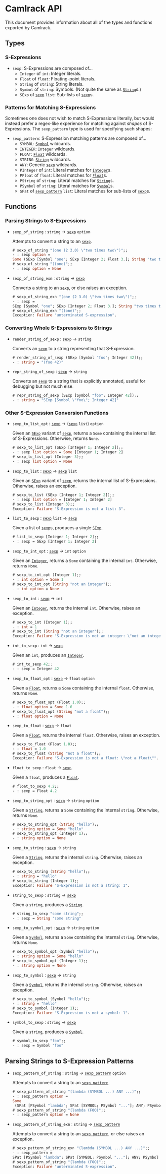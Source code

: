 # Camlrack API

This document provides information about all of the types and functions exported
by Camlrack.


## Types


### S-Expressions

  * <a id="sexp" /> `sexp`:
    S-Expressions are composed of...
      * <a id="Integer" /> `Integer` of `int`:
        Integer literals.
      * <a id="Float" /> `Float` of `float`:
        Floating-point literals.
      * <a id="String" /> `String` of `string`:
        String literals.
      * <a id="Symbol" /> `Symbol` of `string`:
        Symbols. (Not quite the same as [`String`](#String)s.)
      * <a id="sexp-SExp" /> `SExp` of [`sexp`](#sexp) `list`:
        Sub-lists of [`sexp`](#sexp)s.


### Patterns for Matching S-Expressions

Sometimes one does not wish to match S-Expressions literally, but would instead
prefer a regex-like experience for matching against *shapes* of S-Expressions.
The `sexp_pattern` type is used for specifying such shapes:

  * <a id="sexp_pattern" /> `sexp_pattern`:
    S-Expression matching patterns are composed of...
      * <a id="P_SYMBOL" /> `SYMBOL`:
        [`Symbol`](#Symbol) wildcards.
      * <a id="P_INTEGER" /> `INTEGER`:
        [`Integer`](#Integer) wildcards.
      * <a id="P_FLOAT" /> `FLOAT`:
        [`Float`](#Float) wildcards.
      * <a id="P_STRING" /> `STRING`:
        [`String`](#String) wildcards.
      * <a id="P_ANY" /> `ANY`:
        Generic [`sexp`](#sexp) wildcards.
      * <a id="PInteger" /> `PInteger` of `int`:
        Literal matches for [`Integer`](#Integer)s.
      * <a id="PFloat" /> `PFloat` of `float`:
        Literal matches for [`Float`](#Float)s.
      * <a id="PString" /> `PString` of `string`:
        Literal matches for [`String`](#String)s.
      * <a id="PSymbol" /> `PSymbol` of `string`:
        Literal matches for [`Symbol`](#Symbol)s.
      * <a id="SPat" /> `SPat` of [`sexp_pattern`](#sexp_pattern) `list`:
        Literal matches for sub-lists of [`sexp`](#sexp)s.


## Functions

### Parsing Strings to S-Expressions

  * <a id="sexp_of_string" /> `sexp_of_string` : `string` &rarr; [`sexp`](#sexp)
    `option`

    Attempts to convert a string to an [`sexp`](#sexp).

    ```ocaml
    # sexp_of_string "(one (2 3.0) \"two times two\")";;
    - : sexp option =
    Some (SExp [Symbol "one"; SExp [Integer 2; Float 3.]; String "two times two"])
    # sexp_of_string "((one)";;
    - : sexp option = None
    ```

  * <a id="sexp_of_string_exn" /> `sexp_of_string_exn` : `string` &rarr;
    [`sexp`](#sexp)

    Converts a string to an [`sexp`](#sexp), or else raises an exception.

    ```ocaml
    # sexp_of_string_exn "(one (2 3.0) \"two times two\")";;
    - : sexp =
    SExp [Symbol "one"; SExp [Integer 2; Float 3.]; String "two times two"]
    # sexp_of_string_exn "((one)";;
    Exception: Failure "unterminated S-expression".
    ```


### Converting Whole S-Expressions to Strings

  * <a id="render_string_of_sexp" /> `render_string_of_sexp` : [`sexp`](#sexp)
    &rarr; `string`

    Converts an [`sexp`](#sexp) to a string representing that S-Expression.

    ```ocaml
    # render_string_of_sexp (SExp [Symbol "foo"; Integer 42]);;
    - : string = "(foo 42)"
    ```

  * <a id ="repr_string_of_sexp" /> `repr_string_of_sexp` : [`sexp`](#sexp)
    &rarr; `string`

    Converts an [`sexp`](#sexp) to a string that is explicitly annotated, useful
    for debugging but not much else.

    ```ocaml
    # repr_string_of_sexp (SExp [Symbol "foo"; Integer 42]);;
    - : string = "SExp [Symbol \"foo\"; Integer 42]"
    ```


### Other S-Expression Conversion Functions

  * <a id ="sexp_to_list_opt" /> `sexp_to_list_opt` : [`sexp`](#sexp) &rarr;
    ([`sexp`](#sexp) `list`) `option`

    Given an [`SExp`](#sexp-SExp) variant of [`sexp`](#sexp), returns a `Some`
    containing the internal list of S-Expressions. Otherwise, returns `None`.

    ```ocaml
    # sexp_to_list_opt (SExp [Integer 1; Integer 2]);;
    - : sexp list option = Some [Integer 1; Integer 2]
    # sexp_to_list_opt (Integer 3);;
    - : sexp list option = None
    ```

  * <a id ="sexp_to_list" /> `sexp_to_list` : [`sexp`](#sexp) &rarr;
    [`sexp`](#sexp) `list`

    Given an [`SExp`](#sexp-SExp) variant of [`sexp`](#sexp), returns the
    internal list of S-Expressions. Otherwise, raises an exception.

    ```ocaml
    # sexp_to_list (SExp [Integer 1; Integer 2]);;
    - : sexp list option = [Integer 1; Integer 2]
    # sexp_to_list (Integer 3);;
    Exception: Failure "S-Expression is not a list: 3".
    ```

  * <a id="list_to_sexp" /> `list_to_sexp` : [`sexp`](#sexp) `list` &rarr;
    [`sexp`](#sexp)

    Given a list of [`sexp`](#sexp)s, produces a single [`SExp`](#sexp-SExp).

    ```ocaml
    # list_to_sexp [Integer 1; Integer 2];;
    - : sexp = SExp [Integer 1; Integer 2]
    ```

  * <a id="sexp_to_int_opt" /> `sexp_to_int_opt` : [`sexp`](#sexp) &rarr; `int`
    `option`

    Given an [`Integer`](#Integer), returns a `Some` containing the internal
    `int`. Otherwise, returns `None`.

    ```ocaml
    # sexp_to_int_opt (Integer 1);;
    - : int option = Some 1
    # sexp_to_int_opt (String "not an integer");;
    - : int option = None
    ```

  * <a id="sexp_to_int" /> `sexp_to_int` : [`sexp`](#sexp) &rarr; `int`

    Given an [`Integer`](#Integer), returns the internal `int`. Otherwise,
    raises an exception.

    ```ocaml
    # sexp_to_int (Integer 1);;
    - : int = 1
    # sexp_to_int (String "not an integer");;
    Exception: Failure "S-Expression is not an integer: \"not an integer\"".
    ```

  * <a id="int_to_sexp" /> `int_to_sexp` : `int` &rarr; [`sexp`](#sexp)

    Given an `int`, produces an [`Integer`](#Integer).

    ```ocaml
    # int_to_sexp 42;;
    - : sexp = Integer 42
    ```

  * <a id="sexp_to_float_opt" /> `sexp_to_float_opt` : [`sexp`](#sexp) &rarr;
    `float` `option`

    Given a [`Float`](#Float), returns a `Some` containing the internal `float`.
    Otherwise, returns `None`.

    ```ocaml
    # sexp_to_float_opt (Float 1.0);;
    - : float option = Some 1.0
    # sexp_to_float_opt (String "not a float");;
    - : float option = None
    ```

  * <a id="sexp_to_float" /> `sexp_to_float` : [`sexp`](#sexp) &rarr; `float`

    Given a [`Float`](#Float), returns the internal `float`. Otherwise, raises
    an exception.

    ```ocaml
    # sexp_to_float (Float 1.0);;
    - : float = 1.0
    # sexp_to_float (String "not a float");;
    Exception: Failure "S-Expression is not a float: \"not a float\"".
    ```

  * <a id="float_to_sexp" /> `float_to_sexp` : `float` &rarr; [`sexp`](#sexp)

    Given a `float`, produces a [`Float`](#Float).

    ```ocaml
    # float_to_sexp 4.2;;
    - : sexp = Float 4.2
    ```

  * <a id="sexp_to_string_opt" /> `sexp_to_string_opt` : [`sexp`](#sexp) &rarr;
    `string` `option`

    Given a [`String`](#String), returns a `Some` containing the internal
    `string`. Otherwise, returns `None`.

    ```ocaml
    # sexp_to_string_opt (String "hello");;
    - : string option = Some "hello"
    # sexp_to_string_opt (Integer 1);;
    - : string option = None
    ```

  * <a id="sexp_to_string" /> `sexp_to_string` : [`sexp`](#sexp) &rarr; `string`

    Given a [`String`](#String), returns the internal `string`. Otherwise,
    raises an exception.

    ```ocaml
    # sexp_to_string (String "hello");;
    - : string = "hello"
    # sexp_to_string (Integer 1);;
    Exception: Failure "S-Expression is not a string: 1".
    ```

  * <a id="string_to_sexp" /> `string_to_sexp` : `string` &rarr; [`sexp`](#sexp)

    Given a `string`, produces a [`String`](#String).

    ```ocaml
    # string_to_sexp "some string";;
    - : sexp = String "some string"
    ```

  * <a id="sexp_to_symbol_opt" /> `sexp_to_symbol_opt` : [`sexp`](#sexp) &rarr;
    `string` `option`

    Given a [`Symbol`](#Symbol), returns a `Some` containing the internal
    `string`. Otherwise, returns `None`.

    ```ocaml
    # sexp_to_symbol_opt (Symbol "hello");;
    - : string option = Some "hello"
    # sexp_to_symbol_opt (Integer 1);;
    - : string option = None
    ```

  * <a id="sexp_to_symbol" /> `sexp_to_symbol` : [`sexp`](#sexp) &rarr; `string`

    Given a [`Symbol`](#Symbol), returns the internal `string`. Otherwise,
    raises an exception.

    ```ocaml
    # sexp_to_symbol (Symbol "hello");;
    - : string = "hello"
    # sexp_to_symbol (Integer 1);;
    Exception: Failure "S-Expression is not a symbol: 1".
    ```

  * <a id="symbol_to_sexp" /> `symbol_to_sexp` : `string` &rarr; [`sexp`](#sexp)

    Given a `string`, produces a [`Symbol`](#Symbol).

    ```ocaml
    # symbol_to_sexp "foo";;
    - : sexp = Symbol "foo"
    ```


## Parsing Strings to S-Expression Patterns

  * <a id="sexp_pattern_of_string" /> `sexp_pattern_of_string` : `string` &rarr;
    [`sexp_pattern`](#sexp_pattern) `option`

    Attempts to convert a string to an [`sexp_pattern`](#sexp_pattern).

    ```ocaml
    # sexp_pattern_of_string "(lambda (SYMBOL ...) ANY ...)";;
    - : sexp_pattern option =
    Some
     (SPat [PSymbol "lambda"; SPat [SYMBOL; PSymbol "..."]; ANY; PSymbol "..."])
    # sexp_pattern_of_string "(lambda (FOO)";;
    - : sexp_pattern option = None
    ```

  * <a id="sexp_pattern_of_string_exn" /> `sexp_pattern_of_string_exn` :
    `string` &rarr; [`sexp_pattern`](#sexp_pattern)

    Attempts to convert a string to an [`sexp_pattern`](#sexp_pattern), or else
    raises an exception.

    ```ocaml
    # sexp_pattern_of_string_exn "(lambda (SYMBOL ...) ANY ...)";;
    - : sexp_pattern =
    SPat [PSymbol "lambda"; SPat [SYMBOL; PSymbol "..."]; ANY; PSymbol "..."]
    # sexp_pattern_of_string "(lambda (FOO)";;
    Exception: Failure "unterminated S-expression".
    ```
